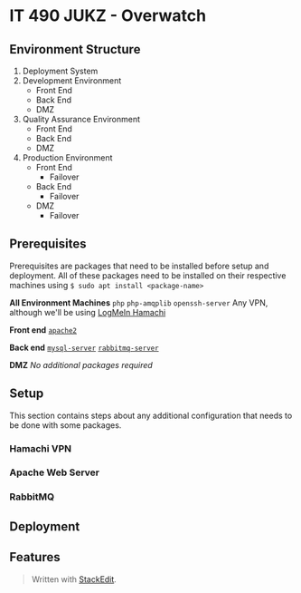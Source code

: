 
# IT 490 JUKZ - Overwatch 
## Environment Structure
1. Deployment System 
2. Development Environment
	* Front End
	* Back End
	* DMZ 
3. Quality Assurance Environment
	* Front End
	* Back End
	* DMZ 
5. Production Environment
	* Front End
		* Failover
	* Back End
		* Failover
	* DMZ 
		* Failover

## Prerequisites
Prerequisites are packages that need to be installed before setup and deployment. All of these packages need to be installed on their respective machines using ``$ sudo apt install <package-name>``

**All Environment Machines**
``php``
``php-amqplib``
``openssh-server``
Any VPN, although we'll be using [LogMeIn Hamachi](#hamachi-vpn) 

**Front end**
[``apache2``](#apache-web-server)

**Back end**
[``mysql-server``](#mysql-server)
[``rabbitmq-server``](#rabbitmq)

**DMZ**
_No additional packages required_

## Setup
This section contains steps about any additional configuration that needs to be done with some packages.
### Hamachi VPN
### Apache Web Server
### RabbitMQ
### 
## Deployment
## Features


> Written with [StackEdit](https://stackedit.io/).
<!--stackedit_data:
eyJoaXN0b3J5IjpbNjIyNTIwNjYwLDE4NDU4OTE4OTIsNDMxOD
k5MjAsODU1OTYwMTUsOTI4Njc2OTk3LDExMTU3MzcwNDEsOTAx
Mjk0MzIxLDE0ODA3MTQzOTksLTEzNjEyNjg2MTAsMTI1NzE4Nz
I3NiwxOTQ3OTI2NDIwLC0xNjEwMTMwMTQwLC0zNzg2NDA2Ml19

-->